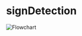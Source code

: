 # signDetection
![Flowchart](https://github.com/ramazanbozkurtt1/signDetection/edit/main/Flowchart.jpeg)
